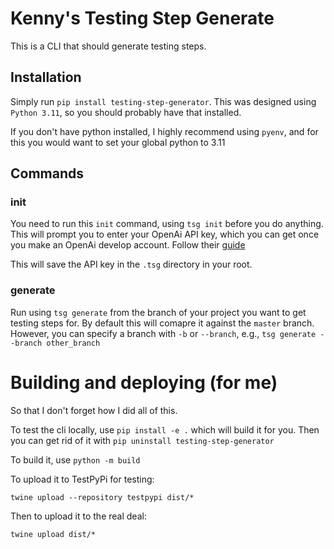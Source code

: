 # Kenny's Testing Step Generate

This is a CLI that should generate testing steps.

## Installation

Simply run `pip install testing-step-generator`. This was designed using `Python 3.11`,
so you should probably have that installed.

If you don't have python installed, I highly recommend using `pyenv`, and for this
you would want to set your global python to 3.11

## Commands

### init

You need to run this `init` command, using `tsg init` before you do anything.
This will prompt you to enter your OpenAi API key, which you can get once you
make an OpenAi develop account. Follow their [guide](https://platform.openai.com/docs/quickstart)

This will save the API key in the `.tsg` directory in your root.

### generate

Run using `tsg generate` from the branch of your project you want to get testing steps for.
By default this will comapre it against the `master` branch. However, you can specify a branch
with `-b` or `--branch`, e.g., `tsg generate --branch other_branch`

# Building and deploying (for me)

So that I don't forget how I did all of this.

To test the cli locally, use `pip install -e .` which will build it for you.
Then you can get rid of it with `pip uninstall testing-step-generator`

To build it, use `python -m build`

To upload it to TestPyPi for testing:

```
twine upload --repository testpypi dist/*
```

Then to upload it to the real deal:

```
twine upload dist/*
```

